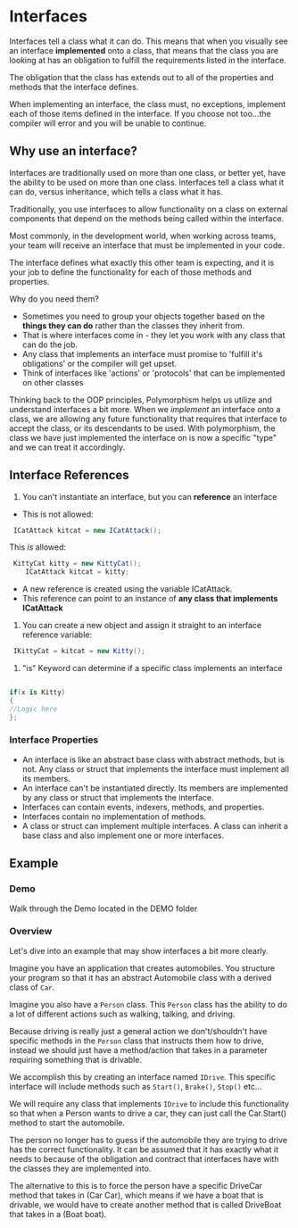 # Interfaces

Interfaces tell a class what it can do. This means that when you visually see an interface **implemented** onto a class, that means that the class you are looking at has an obligation to fulfill the requirements listed in the interface.

The obligation that the class has extends out to all of the properties and methods that the interface defines.

When implementing an interface, the class must, no exceptions, implement each of those items defined in the interface. If you choose not too...the compiler will error and you will be unable to continue.

## Why use an interface?

Interfaces are traditionally used on more than one class, or better yet, have the ability to be used on more than one class. Interfaces tell a class what it can do, versus inheritance, which tells a class what it has.

Traditionally, you use interfaces to allow functionality on a class on external components that depend on the methods being called within the interface.

Most commonly, in the development world, when working across teams, your team will receive an interface that must be implemented in your code.

The interface defines what exactly this other team is expecting, and it is your job to define the functionality for each of those methods and properties.

Why do you need them?

- Sometimes you need to group your objects together based on the **things they can do** rather than the classes they inherit from.
- That is where interfaces come in - they let you work with any class that can do the job.
- Any class that implements an interface must promise to 'fulfill it's obligations' or the compiler will get upset.
- Think of interfaces like 'actions' or 'protocols' that can be implemented on other classes

Thinking back to the OOP principles, Polymorphism helps us utilize and understand interfaces a bit more. When we *implement* an interface onto a class, we are allowing any future functionality that requires that interface to accept the class, or its descendants to be used. With polymorphism, the class we have just implemented the interface on is now a specific "type" and we can treat it accordingly.

## Interface References

1. You can't instantiate an interface, but you can **reference** an interface

- This is not allowed:

```csharp
 ICatAttack kitcat = new ICatAttack();
```

This *is* allowed:

```csharp
 KittyCat kitty = new KittyCat();
    ICatAttack kitcat = kitty;
```

- A new reference is created using the variable ICatAttack.
- This reference can point to an instance of **any class that implements ICatAttack**

1. You can create a new object and assign it straight to an interface reference variable:

```csharp
 IKittyCat = kitcat = new Kitty();
```

1. "is" Keyword can determine if a specific class implements an interface

```csharp

if(x is Kitty)
{
//Logic here
};

```

### Interface Properties

- An interface is like an abstract base class with abstract methods, but is not. Any class or struct that implements the interface must implement all its members.
- An interface can't be instantiated directly. Its members are implemented by any class or struct that implements the interface.
- Interfaces can contain events, indexers, methods, and properties.
- Interfaces contain no implementation of methods.
- A class or struct can implement multiple interfaces. A class can inherit a base class and also implement one or more interfaces.

## Example

### Demo

Walk through the Demo located in the DEMO folder

### Overview

Let's dive into an example that may show interfaces a bit more clearly.

Imagine you have an application that creates automobiles. You structure your program so that it has an abstract Automobile class with a derived class of `Car`.

Imagine you also have a `Person` class. This `Person` class has the ability to do a lot of different actions such as walking, talking, and driving.

Because driving is really just a general action we don't/shouldn't have specific methods in the `Person` class that instructs them how to drive, instead we should just have a method/action that takes in a parameter requiring something that is drivable.

We accomplish this by creating an interface named `IDrive`. This specific interface will include methods such as `Start()`, `Brake()`, `Stop()` etc...

We will require any class that implements `IDrive` to include this functionality so that when a Person wants to drive a car, they can just call the Car.Start() method to start the automobile.

The person no longer has to guess if the automobile they are trying to drive has the correct functionality. It can be assumed that it has exactly what it needs to because of the obligation and contract that interfaces have with the classes they are implemented into.

The alternative to this is to force the person have a specific DriveCar method that takes in (Car Car), which means if we have a boat that is drivable, we would have to create another method that is called DriveBoat that takes in a (Boat boat).
